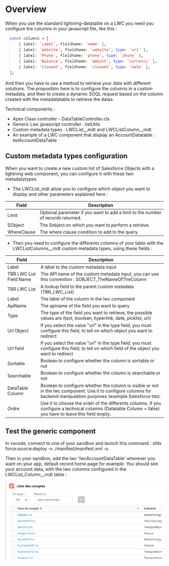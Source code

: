 # Overview

When you use the standard lightning-datatable on a LWC you need you configure the columns in your javascript file, like this : 
<p align="center">
  <img src="/img/hardColumns.PNG" alt="Account Data" width="738">
</p>

And then you have to use a method to retrieve your data with different solutions.
The proposition here is to configure the columns in a custom metadata, and then to create a dynamic SOQL request based on the column created with the metadatatable to retrieve the datas.


Technical components :

- Apex Class controller - DataTableController.cls 
- Generic Lwc javascript controller : listUtils
- Custom metadata types : LWCList__mdt and LWCListColumn__mdt
- An example of a LWC component that display an AccountDatatable : lwtAccountDataTable

## Custom metadata types configuration

When you want to create a new custom list of Salesforce Objects with a lightning web component, you can configure it with these two metadatatypes.
- The LWCList_mdt allow you to configure which object you want to display and other parameters explained here :

Field | Description
--- | ---
Limit | Optional parameter if you want to add a limit to the number of records returned.
SObject | The Sobject on which you want to perform a retrieve.
WhereClause | The where clause condition to add to the query.

- Then you need to configure the differents columns of your table with the LWCListColumns__mdt custom metadata types, using these fields : 

Field | Description
--- | ---
Label | A label to the custom metadata input
TBR LWC List Field Name | The API name of the custom metadata input, you can use this convention : SOBJECT_TheNameOfTheColumn
TBR LWC List | A lookup field to the parent custom metadata (TBR_LWC_List) 
Label | The label of the column in the lwc component
ApiName | The apiname of the field you want to query
Type | The type of the field you want to retrieve, the possible values are (text, boolean, hyperlink, date, picklist, url)
Url Object | If you select the value "url" in the type field, you must configure this field, to tell on which object you want to redirect
Url field | If you select the value "url" in the type field, you must configure this field, to tell on which field of the object you want to redirect
Sortable | Boolean to configure whether the column is sortable or not
Searchable | Boolean to configure whether the column is searchable or not
DataTable Column | Boolean to configure whether the column is visible or not in the lwc component. Use it to configure columns for backend manipulation purposes (exemple Salesforce Ids).
Ordre | Use it to choose the order of the differents columns. If you configure a technical columns (Datatable Column = false) you have to leave this field empty.


## Test the generic component

In vscode, connect to one of your sandbox and launch this command : 
sfdx force:source:deploy -x ./manifest/manifest.xml -u <yoursandboxalias>

Then in your sandbox, add the lwc 'lwcAccountDataTable' wherever you want on your app, default record home page for example.
You should see your account data, with the two columns configured in the LWCList_Column__mdt table : 
<p align="center">
  <img src="/img/example.PNG" alt="Account Data" width="738">
</p>
